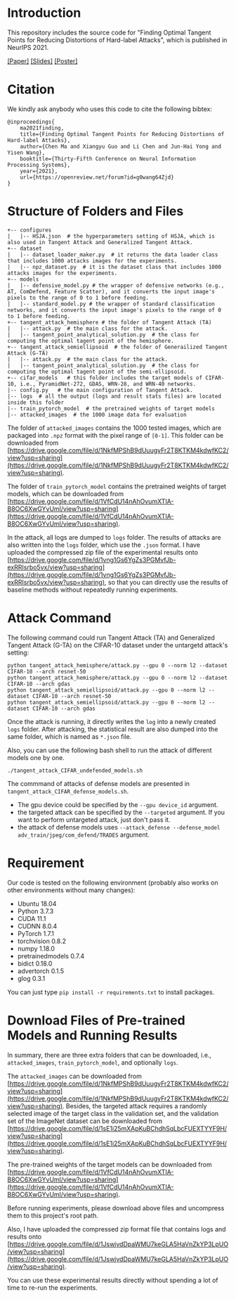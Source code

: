 # Introduction
This repository includes the source code for "Finding Optimal Tangent Points for Reducing Distortions of Hard-label Attacks",
which is published in NeurIPS 2021.

[[Paper]](https://arxiv.org/abs/2111.07492) [[Slides]](https://raw.githubusercontent.com/machanic/TangentAttack/main/paper_materials/slides.pdf) [[Poster]](https://raw.githubusercontent.com/machanic/TangentAttack/main/paper_materials/poster.pdf)

# Citation
We kindly ask anybody who uses this code to cite the following bibtex:

```
@inproceedings{
    ma2021finding,
    title={Finding Optimal Tangent Points for Reducing Distortions of Hard-label Attacks},
    author={Chen Ma and Xiangyu Guo and Li Chen and Jun-Hai Yong and Yisen Wang},
    booktitle={Thirty-Fifth Conference on Neural Information Processing Systems},
    year={2021},
    url={https://openreview.net/forum?id=g0wang64Zjd}
}
```

# Structure of Folders and Files
```
+-- configures
|   |-- HSJA.json  # the hyperparameters setting of HSJA, which is also used in Tangent Attack and Generalized Tangent Attack.
+-- dataset
|   |-- dataset_loader_maker.py  # it returns the data loader class that includes 1000 attacks images for the experiments.
|   |-- npz_dataset.py  # it is the dataset class that includes 1000 attacks images for the experiments.
+-- models
|   |-- defensive_model.py # the wrapper of defensive networks (e.g., AT, ComDefend, Feature Scatter), and it converts the input image's pixels to the range of 0 to 1 before feeding.
|   |-- standard_model.py # the wrapper of standard classification networks, and it converts the input image's pixels to the range of 0 to 1 before feeding.
+-- tangent_attack_hemisphere # the folder of Tangent Attack (TA) 
|   |-- attack.py  # the main class for the attack.
|   |-- tangent_point_analytical_solution.py  # the class for computing the optimal tagent point of the hemisphere.
+-- tangent_attack_semiellipsoid  # the folder of Generailized Tangent Attack (G-TA)
|   |-- attack.py  # the main class for the attack.
|   |-- tangent_point_analytical_solution.py  # the class for computing the optimal tagent point of the semi-ellipsoid.
+-- cifar_models   # this folder includes the target models of CIFAR-10, i.e., PyramidNet-272, GDAS, WRN-28, and WRN-40 networks.
|-- config.py   # the main configuration of Tangent Attack.
|-- logs  # all the output (logs and result stats files) are located inside this folder
|-- train_pytorch_model  # the pretrained weights of target models
|-- attacked_images  # the 1000 image data for evaluation 
```
The folder of `attacked_images` contains the 1000 tested images, which are packaged into `.npz` format with the pixel range of `[0-1]`.
This folder can be downloaded from [https://drive.google.com/file/d/1NkfMPShB9dUuugyFr2T8KTKM4kdwfKC2/view?usp=sharing](https://drive.google.com/file/d/1NkfMPShB9dUuugyFr2T8KTKM4kdwfKC2/view?usp=sharing).

The folder of `train_pytorch_model` contains the pretrained weights of target models, which can be downloaded from [https://drive.google.com/file/d/1VfCdU14nAhOvumXTIA-B8OC6XwGYvUml/view?usp=sharing](https://drive.google.com/file/d/1VfCdU14nAhOvumXTIA-B8OC6XwGYvUml/view?usp=sharing).

In the attack, all logs are dumped to `logs` folder. The results of attacks are also written into the `logs` folder, which use the `.json` format.
I have uploaded the compressed zip file of the experimental results onto [https://drive.google.com/file/d/1vng1Gs6YgZs3PGMvfJb-exRRIsrbo5vx/view?usp=sharing](https://drive.google.com/file/d/1vng1Gs6YgZs3PGMvfJb-exRRIsrbo5vx/view?usp=sharing),
so that you can directly use the results of baseline methods without repeatedly running experiments.

# Attack Command

The following command could run Tangent Attack (TA) and Generalized Tangent Attack (G-TA) on the CIFAR-10 dataset under the untargetd attack's setting:

```
python tangent_attack_hemisphere/attack.py --gpu 0 --norm l2 --dataset CIFAR-10 --arch resnet-50
python tangent_attack_hemisphere/attack.py --gpu 0 --norm l2 --dataset CIFAR-10 --arch gdas
python tangent_attack_semiellipsoid/attack.py --gpu 0 --norm l2 --dataset CIFAR-10 --arch resnet-50
python tangent_attack_semiellipsoid/attack.py --gpu 0 --norm l2 --dataset CIFAR-10 --arch gdas
```
Once the attack is running, it directly writes the `log` into a newly created `logs` folder. After attacking, the statistical result are also dumped into the same folder, which is named as `*.json` file. 

Also, you can use the following bash shell to run the attack of different models one by one.
```
./tangent_attack_CIFAR_undefended_models.sh
```
The commmand of attacks of defense models are presented in `tangent_attack_CIFAR_defense_models.sh`.

* The gpu device could be specified by the ```--gpu device_id``` argument.
* the targeted attack can be specified by the `--targeted` argument. If you want to perform untargeted attack, just don't pass it.
* the attack of defense models uses `--attack_defense --defense_model adv_train/jpeg/com_defend/TRADES` argument.
# Requirement
Our code is tested on the following environment (probably also works on other environments without many changes):

* Ubuntu 18.04
* Python 3.7.3
* CUDA 11.1
* CUDNN 8.0.4
* PyTorch 1.7.1
* torchvision 0.8.2
* numpy 1.18.0
* pretrainedmodels 0.7.4
* bidict 0.18.0
* advertorch 0.1.5
* glog 0.3.1

You can just type `pip install -r requirements.txt` to install packages.

# Download Files of Pre-trained Models and Running Results
In summary, there are three extra folders that can be downloaded, i.e., `attacked_images`, `train_pytorch_model`, and optionally `logs`.

The `attacked_images` can be downloaded from [https://drive.google.com/file/d/1NkfMPShB9dUuugyFr2T8KTKM4kdwfKC2/view?usp=sharing](https://drive.google.com/file/d/1NkfMPShB9dUuugyFr2T8KTKM4kdwfKC2/view?usp=sharing).
Besides, the targeted attack requires a randomly selected image of the target class in the validation set, and the validation set of the ImageNet dataset can be downloaded from [https://drive.google.com/file/d/1sE1i25mXApKuBChdhSqLbcFUEXTYYF9H/view?usp=sharing](https://drive.google.com/file/d/1sE1i25mXApKuBChdhSqLbcFUEXTYYF9H/view?usp=sharing).

The pre-trained weights of the target models can be downloaded from [https://drive.google.com/file/d/1VfCdU14nAhOvumXTIA-B8OC6XwGYvUml/view?usp=sharing](https://drive.google.com/file/d/1VfCdU14nAhOvumXTIA-B8OC6XwGYvUml/view?usp=sharing).

Before running experiments, please download above files and uncompress them to this project's root path.

Also, I have uploaded the compressed zip format file that contains logs and results onto [https://drive.google.com/file/d/1JswjvdDpaWMU7keGLA5HaVnZkYP3LpUO/view?usp=sharing](https://drive.google.com/file/d/1JswjvdDpaWMU7keGLA5HaVnZkYP3LpUO/view?usp=sharing).

You can use these experimental results directly without spending a lot of time to re-run the experiments.